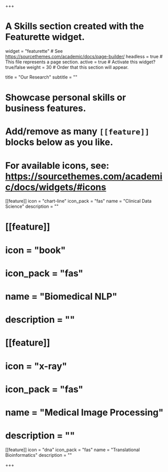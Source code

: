 +++
# A Skills section created with the Featurette widget.
widget = "featurette"  # See https://sourcethemes.com/academic/docs/page-builder/
headless = true  # This file represents a page section.
active = true  # Activate this widget? true/false
weight = 30  # Order that this section will appear.

title = "Our Research"
subtitle = ""

# Showcase personal skills or business features.
# 
# Add/remove as many `[[feature]]` blocks below as you like.
# 
# For available icons, see: https://sourcethemes.com/academic/docs/widgets/#icons

[[feature]]
  icon = "chart-line"
  icon_pack = "fas"
  name = "Clinical Data Science"
  description = ""

# [[feature]]
#   icon = "book"
#   icon_pack = "fas"
#   name = "Biomedical NLP"
#   description = ""
# 
# [[feature]]
#   icon = "x-ray"
#   icon_pack = "fas"
#   name = "Medical Image Processing"
#   description = ""

[[feature]]
  icon = "dna"
  icon_pack = "fas"
  name = "Translational Bioinformatics"
  description = ""  
  


+++
